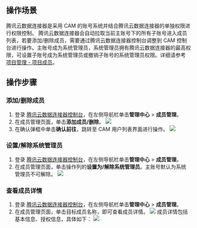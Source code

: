 ## 操作场景

腾讯云数据连接器是采用 CAM 的账号系统并结合腾讯云数据连接器的单独权限进行权限控制。
腾讯云数据连接器会自动拉取当前主账号下的所有子账号进入成员列表，若要添加/删除成员，需要通过腾讯云数据连接器控制台调整到 CAM 控制台进行操作。主账号成为系统管理员，系统管理员拥有腾讯云数据连接器的最高权限，可设置子账号成为系统管理员或撤销子账号的系统管理员权限。详细请参考 [项目管理 - 项目成员](https://cloud.tencent.com/document/product/1270/62276#.E9.A1.B9.E7.9B.AE.E6.88.90.E5.91.98)。

## 操作步骤

### 添加/删除成员

1. 登录 [腾讯云数据连接器控制台](https://ipaas.cloud.tencent.com/permission/member)，在左侧导航栏单击**管理中心** > **成员管理**。
2. 在成员管理页面，单击**添加成员/删除**。
![](https://qcloudimg.tencent-cloud.cn/raw/2761e68ae916deca4129dc9b77c5fd80.png)
3. 在确认弹框中单击**确认前往**，跳转至 CAM 用户列表界面进行操作。
![](https://qcloudimg.tencent-cloud.cn/raw/beb37b6441a27eb0304c83a02d815f1e.png)


### 设置/解除系统管理员

1. 登录 [腾讯云数据连接器控制台](https://ipaas.cloud.tencent.com/permission/member)，在左侧导航栏单击**管理中心** > **成员管理**。
2. 在成员管理页面，单击操作列的**设置为/解除系统管理员**。主账号默认为系统管理员不可解除。
![](https://qcloudimg.tencent-cloud.cn/raw/599aa10ff591fadd4178d47eed511ba5.png)


### 查看成员详情

1. 登录 [腾讯云数据连接器控制台](https://ipaas.cloud.tencent.com/permission/member)，在左侧导航栏单击**管理中心** > **成员管理**。
2. 在成员管理页面，单击目标成员名称，即可查看成员详情。
![](https://qcloudimg.tencent-cloud.cn/raw/d56105b1dbc458ae48daf973a1c4c89f.png)
成员详情包括基本信息、授权信息，具体如下：
![](https://qcloudimg.tencent-cloud.cn/raw/5d529b7a0cc546adee5a1f3cee5c075f.png)
